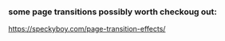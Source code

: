 ### some page transitions possibly worth checkoug out: 

https://speckyboy.com/page-transition-effects/